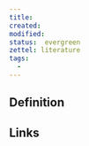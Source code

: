 ```yaml
---
title: 
created: 
modified: 
status:  evergreen
zettel: literature
tags:
  - 
---
```

## Definition

## Links
